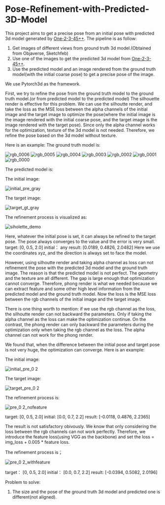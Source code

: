 # Pose-Refinement-with-Predicted-3D-Model
This project aims to get a precise pose from an initial pose with predicted 3d model generated by [One-2-3-45++](http://sudo.ai/3dgen).
The pipeline is as follow:
1. Get images of different views from ground truth 3d model.(Obtained from Objaverse, Sketchfeb)
2. Use one of the images to get the predicted 3d model from [One-2-3-45++](http://sudo.ai/3dgen).
3. Use the predicted model and an image rendered from the ground truth model(with the initial coarse pose) to get a precise pose of the image.

We use Pytorch3d as the framework. 

First, we try to refine the pose from the ground truth model to the ground truth model.(or from predicted model to the predicted model)
The silhouette render is effective for this problem. We can use the silhoutte render, and take the loss as the MSE loss between the alpha channels of the initial image and the target image to optimize the pose(where the initial image is the image rendered with the initial coarse pose, and the target image is the image rendered with the target pose). Since only the alpha channel works for the optimization, texture of the 3d model is not needed. Therefore, we refine the pose based on the 3d model without texture.

Here is an example:
The ground truth model is:

![rgb_0006](https://github.com/bobojiang26/Pose-Refinement-with-Predicted-3D-Model/assets/91231457/fc9e7697-bf34-4dd4-b5e3-138a43563715)
![rgb_0005](https://github.com/bobojiang26/Pose-Refinement-with-Predicted-3D-Model/assets/91231457/88cba9a8-e7dd-4e72-a62c-3db7363a9693)
![rgb_0004](https://github.com/bobojiang26/Pose-Refinement-with-Predicted-3D-Model/assets/91231457/8b54333b-8268-4a83-acff-570e879d09c5)
![rgb_0003](https://github.com/bobojiang26/Pose-Refinement-with-Predicted-3D-Model/assets/91231457/92988530-9517-40bb-88ae-827ebd0344e9)
![rgb_0002](https://github.com/bobojiang26/Pose-Refinement-with-Predicted-3D-Model/assets/91231457/fd8f1a6e-d943-4502-abe3-e344fe92fba3)
![rgb_0001](https://github.com/bobojiang26/Pose-Refinement-with-Predicted-3D-Model/assets/91231457/c21e8de1-ac0d-4433-97f5-951b0210d837)
![rgb_0000](https://github.com/bobojiang26/Pose-Refinement-with-Predicted-3D-Model/assets/91231457/8ba9f775-b893-47d7-bd85-a38c10d87b4e)

The predicted model is:


The initial image:

![initial_pre_gray](https://github.com/bobojiang26/Pose-Refinement-with-Predicted-3D-Model/assets/91231457/fafea8a6-25c5-43bc-a070-dea8e75fa677)

The target image:

![target_gt_gray](https://github.com/bobojiang26/Pose-Refinement-with-Predicted-3D-Model/assets/91231457/2f5801ec-07c1-44c1-9e15-c5ddd08f21b9)

The refinement process is visualized as:

![siholette_demo](https://github.com/bobojiang26/Pose-Refinement-with-Predicted-3D-Model/assets/91231457/1317faea-32e1-4608-9bf5-2d7b09ff00ed)

Here, whatever the initial pose is set, it can always be refined to the target pose. The pose always converges to the value and the error is very small.
target: [0, 0.5, 2.0] initial： any
result: [0.0189, 0.4826, 2.0482]
Here we use the coordinates xyz, and the direction is always set to face the model.


However, using silhoutte render and taking alpha channel as loss can not refinement the pose with the predicted 3d model and the ground truth image. The reason is that the predicted model is not perfect. The geometry and the texture are all different. The gap is large enough that optimization cannot converge. Therefore, phong render is what we needed because we can extract feature and some other high level information from the predicted model and the ground truth model. Now the loss is the MSE loss between the rgb channels of the initial image and the target image.

There is one thing worth to mention: if we use the rgb channel as the loss, the silhoutte render can not backward the parameters. Only if taking the alpha channel as the loss can make the optimization continue. On the contrast, the phong render can only backward the parameters during the optimization only when taking the rgb channel as the loss. The alpha channel can not work for the phong render.

We found that, when the difference between the initial pose and target pose is not very huge, the optimization can converge.
Here is an example:

The initial image:

![initial_pre_0 2](https://github.com/bobojiang26/Pose-Refinement-with-Predicted-3D-Model/assets/91231457/6c77a511-3409-4a54-b249-eef10c87d04e)

The target image:

![target_pre_0 2](https://github.com/bobojiang26/Pose-Refinement-with-Predicted-3D-Model/assets/91231457/f1959b03-cc78-4df5-96d2-87459c79fe96)

The refinement process is:

![pre_0 2_nofeature](https://github.com/bobojiang26/Pose-Refinement-with-Predicted-3D-Model/assets/91231457/6f380b5c-a2c6-4339-8e53-a9867e7b891f)

target: [0, 0.5, 2.0] initial: [0.0, 0.7, 2.2]
result: [-0.0118,  0.4876,  2.2365]

The result is not satisfactory obivously. We know that only considering the loss between the rgb channels can not work perfectly. Therefore, we introduce the feature loss(using VGG as the backbone) and set the loss = img_loss + 0.005 * feature loss.

The refinement process is；

![pre_0 2_withfeature](https://github.com/bobojiang26/Pose-Refinement-with-Predicted-3D-Model/assets/91231457/083e570a-aaf4-4b31-8545-7a00e1a54604)

target： [0, 0.5, 2.0] initial： [0.0, 0.7, 2.2]
result: [-0.0394,  0.5082,  2.0196]    


Problem to solve:
1. The size and the pose of the ground truth 3d model and predicted one is different(not aligned). 
